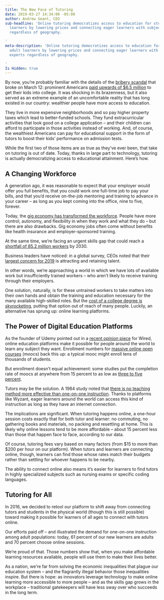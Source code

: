 ```yaml
---
title: The New Face of Tutoring
date: 2019-03-27 14:34:00 -05:00
author: Andrew Geant, CEO
sub-headline: 'Online tutoring democratizes access to education for students and adult
  learners by lowering prices and connecting eager learners with subject-area experts
  regardless of geography.

'
meta-description: 'Online tutoring democratizes access to education for students and
  adult learners by lowering prices and connecting eager learners with subject-area
  experts regardless of geography.

'
Is Hidden: true
---
```


By now, you’re probably familiar with the details of the [bribery scandal](https://www.nytimes.com/2019/03/12/us/college-admissions-cheating-scandal.html) that broke on March 12: prominent Americans [paid upwards of $6.5 million](https://www.latimes.com/local/lanow/la-me-college-admissions-bribe-fixer-20190324-story.html) to get their kids into college. It was shocking in its brazenness, but it also served as an extreme example of an uncomfortable reality that has long existed in our country: wealthier people have more access to education.

They live in more expensive neighborhoods and so pay higher property taxes which lead to better-funded schools. They fund extracurricular activities that look good on a college application – and their children can afford to participate in those activities instead of working. And, of course, the wealthiest Americans can pay for educational support in the form of tutors to boost their kids’ performance on admission tests.

While the first two of those items are as true as they’ve ever been, that take on tutoring is out of date. Today, thanks in large part to technology, tutoring is actually democratizing access to educational attainment. Here’s how.

## A Changing Workforce

A generation ago, it was reasonable to expect that your employer would offer you full benefits, that you could work one full-time job to pay your bills, and that you’d receive on-the-job mentoring and training to advance in your career – as long as you kept coming into the office, nine to five, forever.

Today, the [gig economy has transformed the workforce](https://money.cnn.com/2017/05/24/news/economy/gig-economy-intuit/index.html). People have more control, autonomy, and flexibility in when they work and what they do – but there are also drawbacks. Gig economy jobs often come without benefits like health insurance and employer-sponsored training.

At the same time, we’re facing an urgent skills gap that could reach a [shortfall of 85.2 million workers](https://dsqapj1lakrkc.cloudfront.net/media/sidebar_downloads/FOWTalentCrunchFinal_Spring2018.pdf) by 2030. 

Business leaders have noticed: in a global survey, CEOs noted that their [largest concern for 2019](https://www.conference-board.org/press/pressdetail.cfm?pressid=7650) is attracting and retaining talent.

In other words, we’re approaching a world in which we have lots of available work but insufficiently trained workers – who aren’t likely to receive training through their employers. 

One solution, naturally, is for these untrained workers to take matters into their own hands and obtain the training and education necessary for the many available high-skilled roles. But the [cost of a college degree is skyrocketing](https://www.valuepenguin.com/student-loans/average-cost-of-college), putting that option out of reach of many people. Luckily, an alternative has sprung up: online learning platforms.

## The Power of Digital Education Platforms

As the founder of Udemy pointed out in a [recent opinion piece](https://www.wired.com/story/the-deeper-education-issue-under-the-college-bribery-scandal/) for Wired, online education platforms make it possible for people around the world to learn any subject they want. Enrollment numbers for [massive online open courses](https://en.wikipedia.org/wiki/Massive_open_online_course) (moocs) back this up: a typical mooc might enroll tens of thousands of students.

But enrollment doesn’t equal achievement: some studies put the completion rate of moocs at anywhere from 15 percent to as low as [three to five percent](https://en.wikipedia.org/wiki/Massive_open_online_course#Completion_rates).

Tutors may be the solution. A 1984 study noted that [there is no teaching method more effective than one-on-one instruction](http://web.mit.edu/5.95/readings/bloom-two-sigma.pdf). Thanks to platforms like Wyzant, eager learners around the world can access this kind of instruction as long as they have an internet connection.

The implications are significant. When tutoring happens online, a one-hour session costs exactly that for both tutor and learner: no commuting, no gathering books and materials, no packing and resettling at home. This is likely why online lessons tend to be more affordable – about 15 percent less than those that happen face to face, according to our data.

Of course, tutoring fees vary based on many factors (from $15 to more than $200 per hour on our platform). When tutors and learners are connecting online, though, learners can find those whose rates match their budgets rather than settling for whoever happens to be nearby.

The ability to connect online also means it’s easier for learners to find tutors in highly specialized subjects such as nursing exams or specific coding languages.

## Tutoring for All

In 2016, we decided to retool our platform to shift away from connecting tutors and students in the physical world (though this is still possible) toward making it possible for learners of all ages to connect with tutors online.

Our efforts paid off – and illustrated the demand for one-on-one instruction among adult populations: today, 61 percent of our new learners are adults and 70 percent choose online sessions.

We’re proud of that. Those numbers show that, when you make affordable learning resources available, people will use them to make their lives better.

As a nation, we’re far from solving the economic inequalities that plague our education system – and the flagrantly illegal behavior those inequalities inspire. But there is hope: as innovators leverage technology to make online learning more accessible to more people – and as the skills gap grows in the workplace – traditional gatekeepers will have less sway over who succeeds in the long term.
